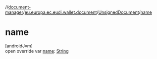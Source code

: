 //[document-manager](../../../index.md)/[eu.europa.ec.eudi.wallet.document](../index.md)/[UnsignedDocument](index.md)/[name](name.md)

# name

[androidJvm]\
open override var [name](name.md): [String](https://kotlinlang.org/api/latest/jvm/stdlib/kotlin/-string/index.html)
